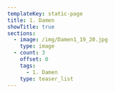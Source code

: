 ```yaml
---
templateKey: static-page
title: 1. Damen
showTitle: true
sections:
  - image: /img/Damen1_19_20.jpg
    type: image
  - count: 3
    offset: 0
    tags:
      - 1. Damen
    type: teaser_list
---
```


